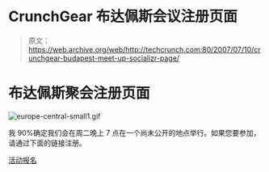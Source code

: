 # CrunchGear 布达佩斯会议注册页面 

> 原文：<https://web.archive.org/web/http://techcrunch.com:80/2007/07/10/crunchgear-budapest-meet-up-socializr-page/>

# 布达佩斯聚会注册页面

![europe-central-small1.gif](img/c15cea3edcaead08f803f5f1ae106a57.png)

我 90%确定我们会在周二晚上 7 点在一个尚未公开的地点举行。如果您要参加，请通过下面的链接注册。

[活动报名](https://web.archive.org/web/20210116040428/http://cgbudapest.eventbrite.com/)